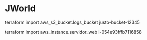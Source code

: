 # JWorld



terraform import aws_s3_bucket.logs_bucket justo-bucket-12345


terraform import aws_instance.servidor_web i-054e93fffb7116858